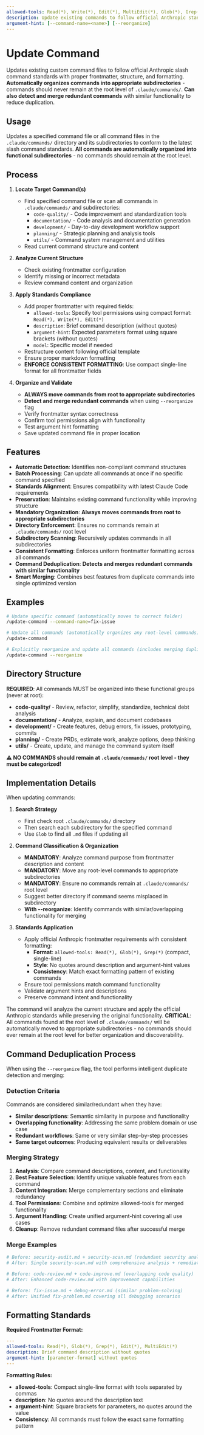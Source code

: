 ```yaml
---
allowed-tools: Read(*), Write(*), Edit(*), MultiEdit(*), Glob(*), Grep(*), LS(*), Bash(*)
description: Update existing commands to follow official Anthropic standards with proper organization
argument-hint: [--command-name=<name>] [--reorganize]
---
```


# Update Command

Updates existing custom command files to follow official Anthropic slash command standards with proper frontmatter, structure, and formatting. **Automatically organizes commands into appropriate subdirectories** - commands should never remain at the root level of `.claude/commands/`. **Can also detect and merge redundant commands** with similar functionality to reduce duplication.

## Usage

Updates a specified command file or all command files in the `.claude/commands/` directory and its subdirectories to conform to the latest slash command standards. **All commands are automatically organized into functional subdirectories** - no commands should remain at the root level.

## Process

1. **Locate Target Command(s)**
   - Find specified command file or scan all commands in `.claude/commands/` and subdirectories:
     - `code-quality/` - Code improvement and standardization tools
     - `documentation/` - Code analysis and documentation generation
     - `development/` - Day-to-day development workflow support
     - `planning/` - Strategic planning and analysis tools
     - `utils/` - Command system management and utilities
   - Read current command structure and content

2. **Analyze Current Structure**
   - Check existing frontmatter configuration
   - Identify missing or incorrect metadata
   - Review command content and organization

3. **Apply Standards Compliance**
   - Add proper frontmatter with required fields:
     - `allowed-tools`: Specify tool permissions using compact format: `Read(*), Write(*), Edit(*)`
     - `description`: Brief command description (without quotes)
     - `argument-hint`: Expected parameters format using square brackets (without quotes)
     - `model`: Specific model if needed
   - Restructure content following official template
   - Ensure proper markdown formatting
   - **ENFORCE CONSISTENT FORMATTING**: Use compact single-line format for all frontmatter fields

4. **Organize and Validate**
   - **ALWAYS move commands from root to appropriate subdirectories**
   - **Detect and merge redundant commands** when using `--reorganize` flag
   - Verify frontmatter syntax correctness
   - Confirm tool permissions align with functionality
   - Test argument hint formatting
   - Save updated command file in proper location

## Features

- **Automatic Detection**: Identifies non-compliant command structures
- **Batch Processing**: Can update all commands at once if no specific command specified
- **Standards Alignment**: Ensures compatibility with latest Claude Code requirements
- **Preservation**: Maintains existing command functionality while improving structure
- **Mandatory Organization**: **Always moves commands from root to appropriate subdirectories**
- **Directory Enforcement**: Ensures no commands remain at `.claude/commands/` root level
- **Subdirectory Scanning**: Recursively updates commands in all subdirectories
- **Consistent Formatting**: Enforces uniform frontmatter formatting across all commands
- **Command Deduplication**: **Detects and merges redundant commands with similar functionality**
- **Smart Merging**: Combines best features from duplicate commands into single optimized version

## Examples

```bash
# Update specific command (automatically moves to correct folder)
/update-command --command-name=fix-issue

# Update all commands (automatically organizes any root-level commands)
/update-command

# Explicitly reorganize and update all commands (includes merging duplicates)
/update-command --reorganize
```

## Directory Structure

**REQUIRED**: All commands MUST be organized into these functional groups (never at root):

- **code-quality/** - Review, refactor, simplify, standardize, technical debt analysis
- **documentation/** - Analyze, explain, and document codebases
- **development/** - Create features, debug errors, fix issues, prototyping, commits
- **planning/** - Create PRDs, estimate work, analyze options, deep thinking
- **utils/** - Create, update, and manage the command system itself

**⚠️ NO COMMANDS should remain at `.claude/commands/` root level - they must be categorized!**

## Implementation Details

When updating commands:

1. **Search Strategy**
   - First check root `.claude/commands/` directory
   - Then search each subdirectory for the specified command
   - Use `Glob` to find all `.md` files if updating all

2. **Command Classification & Organization**
   - **MANDATORY**: Analyze command purpose from frontmatter description and content
   - **MANDATORY**: Move any root-level commands to appropriate subdirectories
   - **MANDATORY**: Ensure no commands remain at `.claude/commands/` root level
   - Suggest better directory if command seems misplaced in subdirectory
   - **With --reorganize**: Identify commands with similar/overlapping functionality for merging

3. **Standards Application**
   - Apply official Anthropic frontmatter requirements with consistent formatting:
     - **Format**: `allowed-tools: Read(*), Glob(*), Grep(*)` (compact, single-line)
     - **Style**: No quotes around description and argument-hint values
     - **Consistency**: Match exact formatting pattern of existing commands
   - Ensure tool permissions match command functionality
   - Validate argument hints and descriptions
   - Preserve command intent and functionality

The command will analyze the current structure and apply the official Anthropic standards while preserving the original functionality. **CRITICAL**: All commands found at the root level of `.claude/commands/` will be automatically moved to appropriate subdirectories - no commands should ever remain at the root level for better organization and discoverability.

## Command Deduplication Process

When using the `--reorganize` flag, the tool performs intelligent duplicate detection and merging:

### Detection Criteria

Commands are considered similar/redundant when they have:

- **Similar descriptions**: Semantic similarity in purpose and functionality
- **Overlapping functionality**: Addressing the same problem domain or use case
- **Redundant workflows**: Same or very similar step-by-step processes
- **Same target outcomes**: Producing equivalent results or deliverables

### Merging Strategy

1. **Analysis**: Compare command descriptions, content, and functionality
2. **Best Feature Selection**: Identify unique valuable features from each command
3. **Content Integration**: Merge complementary sections and eliminate redundancy
4. **Tool Permissions**: Combine and optimize allowed-tools for merged functionality
5. **Argument Handling**: Create unified argument-hint covering all use cases
6. **Cleanup**: Remove redundant command files after successful merge

### Merge Examples

```bash
# Before: security-audit.md + security-scan.md (redundant security analysis)
# After: Single security-scan.md with comprehensive analysis + remediation

# Before: code-review.md + code-improve.md (overlapping code quality)
# After: Enhanced code-review.md with improvement capabilities

# Before: fix-issue.md + debug-error.md (similar problem-solving)
# After: Unified fix-problem.md covering all debugging scenarios
```

## Formatting Standards

**Required Frontmatter Format:**

```yaml
---
allowed-tools: Read(*), Glob(*), Grep(*), Edit(*), MultiEdit(*)
description: Brief command description without quotes
argument-hint: [parameter-format] without quotes
---
```

**Formatting Rules:**

- **allowed-tools**: Compact single-line format with tools separated by commas
- **description**: No quotes around the description text
- **argument-hint**: Square brackets for parameters, no quotes around the value
- **Consistency**: All commands must follow the exact same formatting pattern
